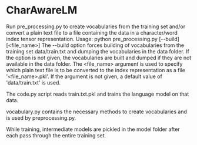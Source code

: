 # CharAwareLM

Run pre_processing.py to create vocabularies from the training set and/or convert a plain text file to a file containing the data in a character/word index tensor representation.
Usage:
  python pre_processing.py [--build] [<file_name>]
The --build option forces building of vocabularies from the training set data/train.txt and dumping the vocabularies in the data folder.
If the option is not given, the vocabularies are built and dumped if they are not available in the data folder.
The <file_name> argument is used to specify which plain text file is to be converted to the index representation as a file '<file_name>.pkl'. If the argument is not given, a default value of 'data/train.txt' is used.

The code.py script reads train.txt.pkl and trains the language model on that data.

vocabulary.py contains the necessary methods to create vocabularies and is used by preprocessing.py.

While training, intermediate models are pickled in the model folder after each pass through the entire training set.
